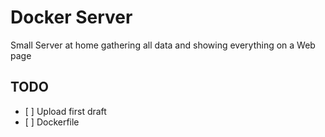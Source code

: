 # Docker Server

Small Server at home gathering all data and showing everything on a Web page

## TODO
- [ ] Upload first draft
- [ ] Dockerfile
